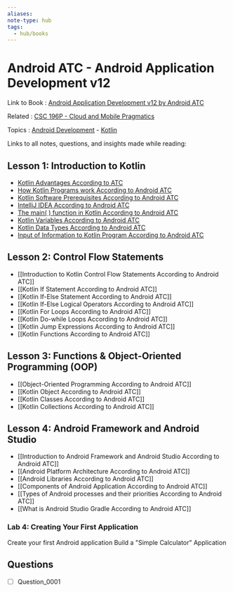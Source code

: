 ```yaml
---
aliases:
note-type: hub
tags:
  - hub/books
---
```


# Android ATC - Android Application Development v12

Link to Book : [Android Application Development v12 by Android ATC](https://androidatc.com/public/_signin.php)

Related : [CSC 196P - Cloud and Mobile Pragmatics](../CSC%20196P%20-%20Cloud%20and%20Mobile%20Pragmatics/README.md)

Topics : [Android Development](../../4-hub-notes-🚉/Android%20Development.md) - [Kotlin](../../4-hub-notes-🚉/Kotlin%20Programming%20Language.md)

Links to all notes, questions, and insights made while reading:

## Lesson 1: Introduction to Kotlin

- [Kotlin Advantages According to ATC](Kotlin%20Advantages%20According%20to%20ATC.md)
- [How Kotlin Programs work According to Android ATC](How%20Kotlin%20Programs%20work%20According%20to%20Android%20ATC.md)
- [Kotlin Software Prerequisites According to Android ATC](Kotlin%20Software%20Prerequisites%20According%20to%20Android%20ATC.md)
- [IntelliJ IDEA According to Android ATC](IntelliJ%20IDEA%20According%20to%20Android%20ATC.md)
- [The main( ) function in Kotlin According to Android ATC](<The%20main(%20)%20function%20in%20Kotlin%20According%20to%20Android%20ATC.md>)
- [Kotlin Variables According to Android ATC](Kotlin%20Variables%20According%20to%20Android%20ATC.md)
- [Kotlin Data Types According to Android ATC](Kotlin%20Data%20Types%20According%20to%20Android%20ATC.md)
- [Input of Information to Kotlin Program According to Android ATC](Input%20of%20Information%20to%20Kotlin%20Program%20According%20to%20Android%20ATC)

## Lesson 2: Control Flow Statements

- [[Introduction to Kotlin Control Flow Statements According to Android ATC]]
- [[Kotlin If Statement According to Android ATC]]
- [[Kotlin If-Else Statement According to Android ATC]]
- [[Kotlin If-Else Logical Operators According to Android ATC]]
- [[Kotlin For Loops According to Android ATC]]
- [[Kotlin Do-while Loops According to Android ATC]]
- [[Kotlin Jump Expressions According to Android ATC]]
- [[Kotlin Functions According to Android ATC]]

## Lesson 3: Functions & Object-Oriented Programming (OOP)

- [[Object-Oriented Programming According to Android ATC]]
- [[Kotlin Object According to Android ATC]]
- [[Kotlin Classes According to Android ATC]]
- [[Kotlin Collections According to Android ATC]]

## Lesson 4: Android Framework and Android Studio

- [[Introduction to Android Framework and Android Studio According to Android ATC]]
- [[Android Platform Architecture According to Android ATC]]
- [[Android Libraries According to Android ATC]]
- [[Components of Android Application According to Android ATC]]
- [[Types of Android processes and their priorities According to Android ATC]]
- [[What is Android Studio Gradle According to Android ATC]]

### Lab 4: Creating Your First Application

Create your first Android application
Build a "Simple Calculator" Application

## Questions

- [ ] Question_0001
